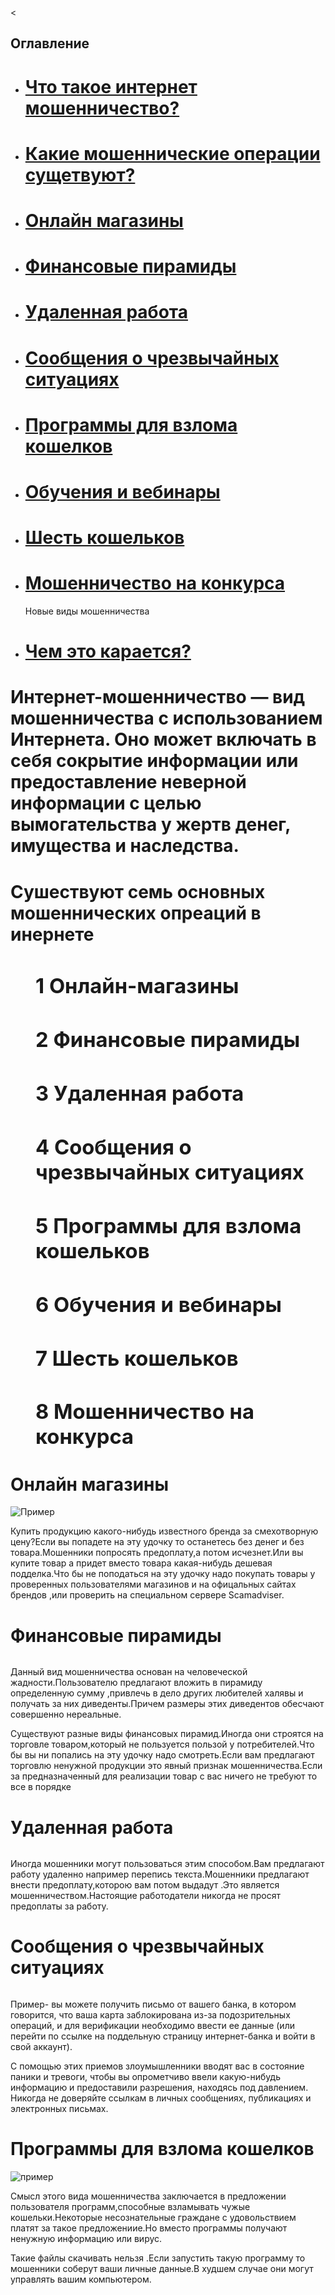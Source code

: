 <<!DOCTYPE html>
<html lang="ru">
  <head>
    <meta charset="utf-8">
	<title>Мошеннические операции в интернете</title>
	</head>
	<body>
	<h2>Оглавление</h2>
	<ul>
	<li><a href="#t1"><h1>Что такое интернет мошенничество?</a></li>
	<li><a href="#t2"><h1>Какие мошеннические операции сущетвуют?</a></li>
	<li><a href="#t3"><h1>Онлайн магазины</h1></a></li>
	<li><a href="#t4"><h1>Финансовые пирамиды</h1></a></li>
	<li><a href="#t5"><h1>Удаленная работа</h1> </a></li>
	<li><a href="#t6"><h1>Сообщения о чрезвычайных ситуациях</h1> </a></li>
	<li><a href="#t7"><h1>Программы для взлома кошелков</h1> </a></li>
	<li><a href="#t8"><h1>Обучения и вебинары</h1> </a></li>
	<li><a href="#t9"><h1>Шесть кошельков</h1> </a></li>
	<li><a href="#t10"><h1>Мошенничество на конкурса</h1> </a></li>
	<p>Новые виды мошенничества</p>
	<li><a href="#t17"><h1>Чем это карается?</h1> </a></li>
	</ul>
	 <h1 id="t1">Интернет-мошенничество — вид мошенничества с использованием Интернета. Оно может включать в себя сокрытие информации или предоставление неверной информации с целью вымогательства у жертв денег, имущества и наследства.<h1>
	 <h1 id="t2">Сушествуют семь основных мошеннических опреаций в инернете<h1>
	 <dd><h3>1 Онлайн-магазины </h3></dd>
	 <dd><h3>2 Финансовые пирамиды </h3></dd>
	 <dd><h3>3 Удаленная работа</h3></dd>
	 <dd><h3>4 Сообщения о чрезвычайных ситуациях</h3></dd>
	 <dd><h3>5 Программы для взлома кошельков</h3></dd>
	 <dd><h3>6 Обучения и вебинары</h3></dd>
	 <dd><h3>7 Шесть кошельков</h3></dd>
	 <dd><h3>8 Мошенничество на конкурса</dd>
     <h1 id="t3">Онлайн магазины</h1>
	 <img src=https://www.gsconto.com/files/post/417/2.jpeg alt=Пример мошеннического сайта>
	 <p>Купить продукцию какого-нибудь известного бренда за смехотворную цену?Если вы попадете на эту удочку то останетесь без денег и без товара.Мошенники попросять предоплату,а потом исчезнет.Или вы купите товар а придет вместо товара какая-нибудь дешевая подделка.Что бы не поподаться на эту удочку надо покупать товары у проверенных пользователями магазинов и на офицальных сайтах брендов ,или проверить на специальном сервере Scamadviser. </p>
	 <h1 id="t4">Финансовые пирамиды</h1>
	 <img src=https://cdnimg.rg.ru/img/content/124/02/99/1000_d_850.jpg alt>
	 <p>Данный вид мошенничества основан на человеческой жадности.Пользователю предлагают вложить в пирамиду определенную сумму ,привлечь в дело других любителей халявы и получать за них диведенты.Причем размеры этих диведентов обесчают совершенно нереальные.</p>
	 <p>Cуществуют разные виды финансовых пирамид.Иногда они строятся на торговле товаром,который не пользуется пользой у потребителей.Что бы вы ни попались на эту удочку надо смотреть.Если вам предлагают торговлю ненужной продукции это явный признак мошенничества.Если за предназначенный для реализации товар с вас ничего не требуют то все в порядке</p>
	 <h1 id="t5">Удаленная работа</h1>
	 <img src=https://cs9.pikabu.ru/post_img/big/2018/03/31/9/1522511531183748068.jpg alt>
	 <p>Иногда мошенники могут пользоваться этим способом.Вам предлагают работу удаленно например перепись текста.Мошенники предлагают внести предоплату,которою  вам потом выдадут .Это является мошенничеством.Настоящие работодатели никогда не просят предоплаты за работу.</p>
	 <h1 id="t6">Сообщения о чрезвычайных ситуациях</h1>
	 <img src=https://encrypted-tbn0.gstatic.com/images?q=tbn%3AANd9GcRfY_nLB9EEjhqufLhgKjYrHFnEwGicJ5srjw&usqp=CAU alt>
	 <p>Пример- вы можете получить письмо от вашего банка, в котором говорится, что ваша карта заблокирована из-за подозрительных операций, и для верификации необходимо ввести ее данные (или перейти по ссылке на поддельную страницу интернет-банка и войти в свой аккаунт).</p>
     <p>С помощью этих приемов злоумышленники вводят вас в состояние паники и тревоги, чтобы вы опрометчиво ввели какую-нибудь информацию и предоставили разрешения, находясь под давлением. Никогда не доверяйте ссылкам в личных сообщениях, публикациях и электронных письмах.</p>
	 <h1 id="t7">Программы для взлома кошелков</h1>
	 <img src=https://sales-generator.ru/upload/medialibrary/0a6/0a64d2f40d32daca7ecb6b25fdca2076.webp alt=пример взлома кошельков>
	 <p>Смысл этого вида мошенничества заключается в предложении пользователя программ,способные взламывать чужые кошельки.Некоторые несознательные граждане с удовольствием платят за такое предложениие.Но вместо программы получают ненужную информацию или вирус.</p>
	 <p>Такие файлы скачивать нельзя .Если запустить такую программу то мошенники соберут ваши личные данные.В худшем случае они могут управлять вашим компьютером.</p>
	 </body>
	 </html>
	 
	 
